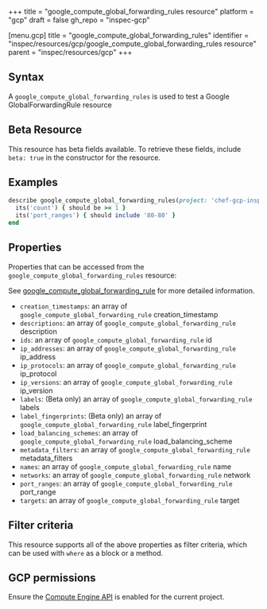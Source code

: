+++
title = "google_compute_global_forwarding_rules resource"
platform = "gcp"
draft = false
gh_repo = "inspec-gcp"

[menu.gcp]
title = "google_compute_global_forwarding_rules"
identifier = "inspec/resources/gcp/google_compute_global_forwarding_rules resource"
parent = "inspec/resources/gcp"
+++

## Syntax

A `google_compute_global_forwarding_rules` is used to test a Google GlobalForwardingRule resource


## Beta Resource
This resource has beta fields available. To retrieve these fields, include `beta: true` in the constructor for the resource.

## Examples

```ruby
describe google_compute_global_forwarding_rules(project: 'chef-gcp-inspec') do
  its('count') { should be >= 1 }
  its('port_ranges') { should include '80-80' }
end
```

## Properties

Properties that can be accessed from the `google_compute_global_forwarding_rules` resource:

See [google_compute_global_forwarding_rule](google_compute_global_forwarding_rule) for more detailed information.

  * `creation_timestamps`: an array of `google_compute_global_forwarding_rule` creation_timestamp
  * `descriptions`: an array of `google_compute_global_forwarding_rule` description
  * `ids`: an array of `google_compute_global_forwarding_rule` id
  * `ip_addresses`: an array of `google_compute_global_forwarding_rule` ip_address
  * `ip_protocols`: an array of `google_compute_global_forwarding_rule` ip_protocol
  * `ip_versions`: an array of `google_compute_global_forwarding_rule` ip_version
  * `labels`: (Beta only) an array of `google_compute_global_forwarding_rule` labels
  * `label_fingerprints`: (Beta only) an array of `google_compute_global_forwarding_rule` label_fingerprint
  * `load_balancing_schemes`: an array of `google_compute_global_forwarding_rule` load_balancing_scheme
  * `metadata_filters`: an array of `google_compute_global_forwarding_rule` metadata_filters
  * `names`: an array of `google_compute_global_forwarding_rule` name
  * `networks`: an array of `google_compute_global_forwarding_rule` network
  * `port_ranges`: an array of `google_compute_global_forwarding_rule` port_range
  * `targets`: an array of `google_compute_global_forwarding_rule` target

## Filter criteria

This resource supports all of the above properties as filter criteria, which can be used
with `where` as a block or a method.

## GCP permissions

Ensure the [Compute Engine API](https://console.cloud.google.com/apis/library/compute.googleapis.com/) is enabled for the current project.

